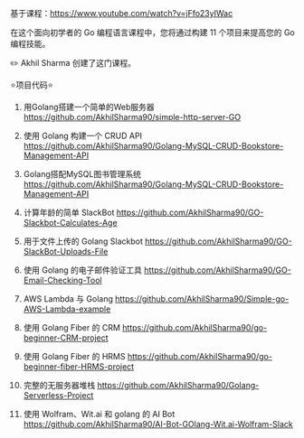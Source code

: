 基于课程：https://www.youtube.com/watch?v=jFfo23yIWac

在这个面向初学者的 Go 编程语言课程中，您将通过构建 11 个项目来提高您的 Go 编程技能。

✏️ Akhil Sharma 创建了这门课程。

⭐️项目代码⭐️
1. 用Golang搭建一个简单的Web服务器 https://github.com/AkhilSharma90/simple-http-server-GO

2. 使用 Golang 构建一个 CRUD API https://github.com/AkhilSharma90/Golang-MySQL-CRUD-Bookstore-Management-API

3. Golang搭配MySQL图书管理系统 https://github.com/AkhilSharma90/Golang-MySQL-CRUD-Bookstore-Management-API

4. 计算年龄的简单 SlackBot https://github.com/AkhilSharma90/GO-Slackbot-Calculates-Age

5. 用于文件上传的 Golang Slackbot https://github.com/AkhilSharma90/GO-SlackBot-Uploads-File

6. 使用 Golang 的电子邮件验证工具 https://github.com/AkhilSharma90/GO-Email-Checking-Tool

7. AWS Lambda 与 Golang https://github.com/AkhilSharma90/Simple-go-AWS-Lambda-example

8. 使用 Golang Fiber 的 CRM https://github.com/AkhilSharma90/go-beginner-CRM-project

9. 使用 Golang Fiber 的 HRMS https://github.com/AkhilSharma90/go-beginner-fiber-HRMS-project

10. 完整的无服务器堆栈 https://github.com/AkhilSharma90/Golang-Serverless-Project

11. 使用 Wolfram、Wit.ai 和 golang 的 AI Bot https://github.com/AkhilSharma90/AI-Bot-GOlang-Wit.ai-Wolfram-Slack
